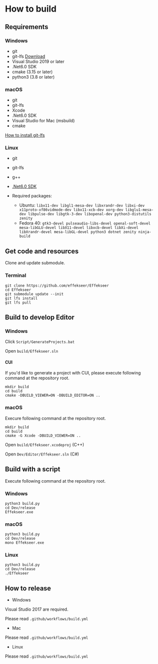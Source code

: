 How to build
==========

Requirements
----------

### Windows

- git
- git-lfs [Download](https://git-lfs.github.com/)
- Visual Studio 2019 or later
- .Net6.0 SDK
- cmake (3.15 or later)
- python3 (3.8 or later)

### macOS

- git
- git-lfs
- Xcode
- .Net6.0 SDK
- Visual Studio for Mac (msbuild)
- cmake

[How to install git-lfs](https://github.com/git-lfs/git-lfs/wiki/Installation)

### Linux

- git
- git-lfs
- g++
- [.Net6.0 SDK](https://docs.microsoft.com/en-us/dotnet/core/install/linux-ubuntu)

- Required packages:
  - Ubuntu: `libx11-dev libgl1-mesa-dev libxrandr-dev libxi-dev x11proto-xf86vidmode-dev libx11-xcb-dev xorg-dev libglu1-mesa-dev libpulse-dev libgtk-3-dev libopenal-dev python3-distutils zenity`
  - Fedora 40: `gtk3-devel pulseaudio-libs-devel openal-soft-devel mesa-libGLU-devel libX11-devel libxcb-devel libXi-devel libXrandr-devel mesa-libGL-devel python3 dotnet zenity ninja-build`

Get code and resources
----------

Clone and update submodule.

### Terminal

```
git clone https://github.com/effekseer/Effekseer
cd Effekseer
git submodule update --init
git lfs install
git lfs pull
```

Build to develop Editor
----------

### Windows

Click ``` Script/GenerateProjects.bat ```

Open ``` build/Effekseer.sln ```

#### CUI

If you'd like to generate a project with CUI, please execute following command at the repository root.

```
mkdir build
cd build
cmake -DBUILD_VIEWER=ON -DBUILD_EDITOR=ON .. 
```

### macOS

Execure following command at the repository root.

```
mkdir build
cd build
cmake -G Xcode -DBUILD_VIEWER=ON ..
```

Open ``` build/Effekseer.xcodeproj ``` (C++)

Open ``` Dev/Editor/Effekseer.sln ``` (C#)


Build with a script
----------

Execute following command at the repository root.

### Windows

```
python3 build.py
cd Dev/release
Effekseer.exe
```

### macOS

```
python3 build.py
cd Dev/release
mono Effekseer.exe
```

### Linux

```
python3 build.py
cd Dev/release
./Effekseer
```

## How to release

* Windows

Visual Studio 2017 are required.

Please read ``` .github/workflows/build.yml ```

* Mac

Please read ``` .github/workflows/build.yml ```

* Linux

Please read ``` .github/workflows/build.yml ```
